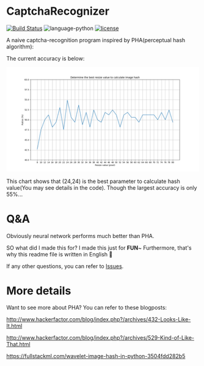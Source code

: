 # CaptchaRecognizer
[![Build Status](https://travis-ci.org/clouduan/CaptchaRecognizer.svg?branch=master)](https://travis-ci.org/clouduan/CaptchaRecognizer)
![language-python](https://img.shields.io/badge/language-python-blue.svg)
[![license](https://img.shields.io/github/license/clouduan/CaptchaRecognizer.svg)](https://github.com/clouduan/CaptchaRecognizer/blob/master/LICENSE)

A naive captcha-recognition program
inspired by PHA(perceptual hash algorithm):

The current accuracy is below:

![ratio](./Ratios.png)

This chart shows that (24,24) is the best parameter to calculate hash value(You may see details in the code). Though the largest accuracy is only 55%...

# Q&A

Obviously neural network performs much better than PHA. 

SO what did I made this for? I made this just for __FUN__~  Furthermore, that's why this readme file is written in English 🙈 

If any other questions, you can refer to [Issues](https://github.com/clouduan/CaptchaRecognizer/issues). 

# More details

Want to see more about PHA? You can refer to these blogposts:

http://www.hackerfactor.com/blog/index.php?/archives/432-Looks-Like-It.html

http://www.hackerfactor.com/blog/index.php?/archives/529-Kind-of-Like-That.html

https://fullstackml.com/wavelet-image-hash-in-python-3504fdd282b5
